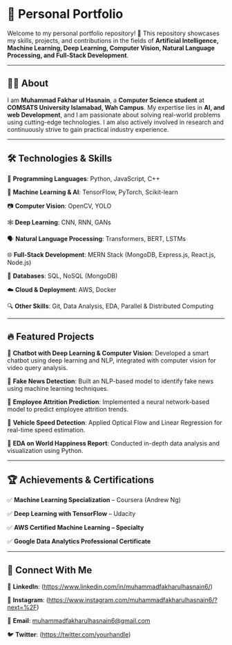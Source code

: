 # 🎯 Personal Portfolio

Welcome to my personal portfolio repository! 🚀 This repository showcases my skills, projects, and contributions in the fields of **Artificial Intelligence, Machine Learning, Deep Learning, Computer Vision, Natural Language Processing, and Full-Stack Development**.

---

## 👨‍💻 About
I am **Muhammad Fakhar ul Hasnain**, a **Computer Science student** at **COMSATS University Islamabad, Wah Campus**. My expertise lies in **AI, and web Development**, and I am passionate about solving real-world problems using cutting-edge technologies. I am also actively involved in research and continuously strive to gain practical industry experience.

---

## 🛠️ Technologies & Skills

🚀 **Programming Languages**: Python, JavaScript, C++

🧠 **Machine Learning & AI**: TensorFlow, PyTorch, Scikit-learn

📷 **Computer Vision**: OpenCV, YOLO

🕸️ **Deep Learning**: CNN, RNN, GANs

🗣️ **Natural Language Processing**: Transformers, BERT, LSTMs

🌐 **Full-Stack Development**: MERN Stack (MongoDB, Express.js, React.js, Node.js)

💾 **Databases**: SQL, NoSQL (MongoDB)

☁️ **Cloud & Deployment**: AWS, Docker

🔍 **Other Skills**: Git, Data Analysis, EDA, Parallel & Distributed Computing

---

## 🔥 Featured Projects

📌 **Chatbot with Deep Learning & Computer Vision**: Developed a smart chatbot using deep learning and NLP, integrated with computer vision for video query analysis.

📌 **Fake News Detection**: Built an NLP-based model to identify fake news using machine learning techniques.

📌 **Employee Attrition Prediction**: Implemented a neural network-based model to predict employee attrition trends.

📌 **Vehicle Speed Detection**: Applied Optical Flow and Linear Regression for real-time speed estimation.

📌 **EDA on World Happiness Report**: Conducted in-depth data analysis and visualization using Python.

---

## 🏆 Achievements & Certifications

✅ **Machine Learning Specialization** – Coursera (Andrew Ng)

✅ **Deep Learning with TensorFlow** – Udacity

✅ **AWS Certified Machine Learning – Specialty**

✅ **Google Data Analytics Professional Certificate**

---

## 📢 Connect With Me

🔗 **LinkedIn**: (https://www.linkedin.com/in/muhammadfakharulhasnain6/)

🐙 **Instagram**: (https://www.instagram.com/muhammadfakharulhasnain6/?next=%2F)

📧 **Email**: muhammadfakharulhasnain6@gmail.com

🐦 **Twitter**: (https://twitter.com/yourhandle)




